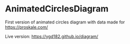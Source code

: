 # AnimatedCirclesDiagram

First version of animated circles diagram with data made for https://proskale.com/

Live version:
https://ygd182.github.io/diagram/
